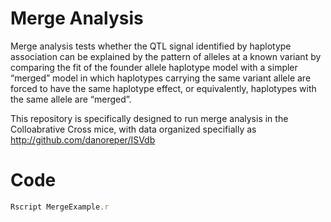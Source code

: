 # Merge Analysis
Merge analysis tests whether the QTL signal identified by haplotype association can be explained by the pattern of alleles at a known variant by comparing the fit of the founder allele haplotype model with a simpler “merged” model in which haplotypes carrying the same variant allele are forced to have the same haplotype effect, or equivalently, haplotypes with the same allele are “merged”. 

This repository is specifically designed to run merge analysis in the Colloabrative Cross mice, with data organized specifially as http://github.com/danoreper/ISVdb

# Code 
```javascript
Rscript MergeExample.r
```
